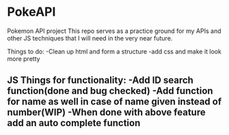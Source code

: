 # PokeAPI
Pokemon API project
This repo serves as a practice ground for my APIs and other JS techniques that I will need in the very near future.

Things to do:
-Clean up html and form a structure
-add css and make it look more pretty

JS Things for functionality:
-Add ID search function(done and bug checked)
-Add function for name as well in case of name given instead of number(WIP)
-When done with above feature add an auto complete function
-